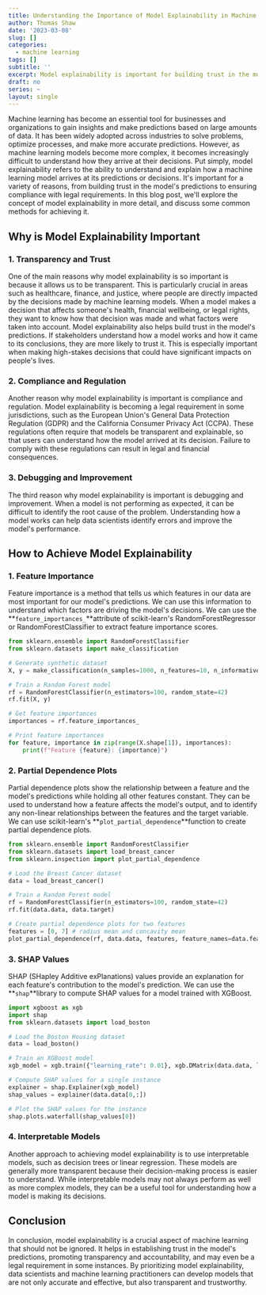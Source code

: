 ```yaml
---
title: Understanding the Importance of Model Explainability in Machine Learning
author: Thomas Shaw
date: '2023-03-08'
slug: []
categories:
  - machine learning
tags: []
subtitle: ''
excerpt: Model explainability is important for building trust in the model's predictions to ensuring compliance with legal requirements.
draft: no
series: ~
layout: single
---
```


Machine learning has become an essential tool for businesses and organizations to gain insights and make predictions based on large amounts of data. It has been widely adopted across industries to solve problems, optimize processes, and make more accurate predictions. However, as machine learning models become more complex, it becomes increasingly difficult to understand how they arrive at their decisions. Put simply, model explainability refers to the ability to understand and explain how a machine learning model arrives at its predictions or decisions. It's important for a variety of reasons, from building trust in the model's predictions to ensuring compliance with legal requirements. In this blog post, we'll explore the concept of model explainability in more detail, and discuss some common methods for achieving it.

## Why is Model Explainability Important

### 1. Transparency and Trust

One of the main reasons why model explainability is so important is because it allows us to be transparent. This is particularly crucial in areas such as healthcare, finance, and justice, where people are directly impacted by the decisions made by machine learning models. When a model makes a decision that affects someone's health, financial wellbeing, or legal rights, they want to know how that decision was made and what factors were taken into account. Model explainability also helps build trust in the model's predictions. If stakeholders understand how a model works and how it came to its conclusions, they are more likely to trust it. This is especially important when making high-stakes decisions that could have significant impacts on people's lives.

### 2. Compliance and Regulation

Another reason why model explainability is important is compliance and regulation. Model explainability is becoming a legal requirement in some jurisdictions, such as the European Union's General Data Protection Regulation (GDPR) and the California Consumer Privacy Act (CCPA). These regulations often require that models be transparent and explainable, so that users can understand how the model arrived at its decision. Failure to comply with these regulations can result in legal and financial consequences. 

### 3. Debugging and Improvement

The third reason why model explainability is important is debugging and improvement. When a model is not performing as expected, it can be difficult to identify the root cause of the problem. Understanding how a model works can help data scientists identify errors and improve the model's performance.

## How to Achieve Model Explainability

### 1. Feature Importance

Feature importance is a method that tells us which features in our data are most important for our model's predictions. We can use this information to understand which factors are driving the model's decisions. We can use the **`feature_importances_`**attribute of scikit-learn's RandomForestRegressor or RandomForestClassifier to extract feature importance scores.

```python
from sklearn.ensemble import RandomForestClassifier
from sklearn.datasets import make_classification

# Generate synthetic dataset
X, y = make_classification(n_samples=1000, n_features=10, n_informative=5, n_redundant=0, random_state=42)

# Train a Random Forest model
rf = RandomForestClassifier(n_estimators=100, random_state=42)
rf.fit(X, y)

# Get feature importances
importances = rf.feature_importances_

# Print feature importances
for feature, importance in zip(range(X.shape[1]), importances):
    print(f"Feature {feature}: {importance}")
```

### 2. Partial Dependence Plots

Partial dependence plots show the relationship between a feature and the model's predictions while holding all other features constant. They can be used to understand how a feature affects the model's output, and to identify any non-linear relationships between the features and the target variable. We can use scikit-learn's **`plot_partial_dependence`**function to create partial dependence plots.

```python
from sklearn.ensemble import RandomForestClassifier
from sklearn.datasets import load_breast_cancer
from sklearn.inspection import plot_partial_dependence

# Load the Breast Cancer dataset
data = load_breast_cancer()

# Train a Random Forest model
rf = RandomForestClassifier(n_estimators=100, random_state=42)
rf.fit(data.data, data.target)

# Create partial dependence plots for two features
features = [0, 7] # radius mean and concavity mean
plot_partial_dependence(rf, data.data, features, feature_names=data.feature_names)
```

### 3. SHAP Values

SHAP (SHapley Additive exPlanations) values provide an explanation for each feature's contribution to the model's prediction. We can use the **`shap`**library to compute SHAP values for a model trained with XGBoost.

```python
import xgboost as xgb
import shap
from sklearn.datasets import load_boston

# Load the Boston Housing dataset
data = load_boston()

# Train an XGBoost model
xgb_model = xgb.train({"learning_rate": 0.01}, xgb.DMatrix(data.data, label=data.target), 100)

# Compute SHAP values for a single instance
explainer = shap.Explainer(xgb_model)
shap_values = explainer(data.data[0,:])

# Plot the SHAP values for the instance
shap.plots.waterfall(shap_values[0])
```

### 4. Interpretable Models

Another approach to achieving model explainability is to use interpretable models, such as decision trees or linear regression. These models are generally more transparent because their decision-making process is easier to understand. While interpretable models may not always perform as well as more complex models, they can be a useful tool for understanding how a model is making its decisions.

## Conclusion

In conclusion, model explainability is a crucial aspect of machine learning that should not be ignored. It helps in establishing trust in the model's predictions, promoting transparency and accountability, and may even be a legal requirement in some instances. By prioritizing model explainability, data scientists and machine learning practitioners can develop models that are not only accurate and effective, but also transparent and trustworthy.